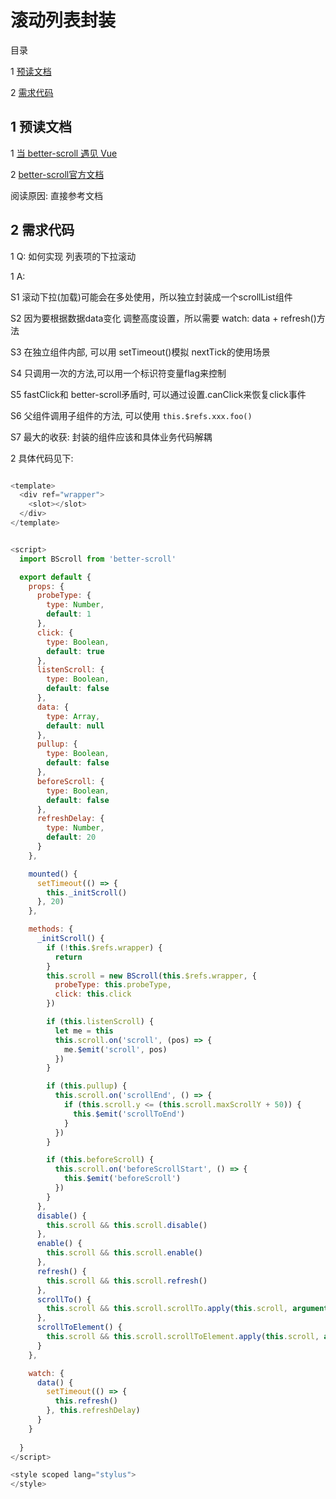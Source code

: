 ﻿# 滚动列表封装

目录

1 [预读文档](#1)

2 [需求代码](#2)


## <span id="1"> 1 预读文档 </span>

1 [当 better-scroll 遇见 Vue](https://zhuanlan.zhihu.com/p/27407024)

2 [better-scroll官方文档](https://ustbhuangyi.github.io/better-scroll/doc/zh-hans/#better-scroll%20%E6%98%AF%E4%BB%80%E4%B9%88)

阅读原因: 直接参考文档



## <span id="2"> 2 需求代码 </span>

1 Q: 如何实现 列表项的下拉滚动

1 A:

S1 滚动下拉(加载)可能会在多处使用，所以独立封装成一个scrollList组件

S2 因为要根据数据data变化 调整高度设置，所以需要 watch: data + refresh()方法

S3 在独立组件内部, 可以用 setTimeout()模拟 nextTick的使用场景

S4 只调用一次的方法,可以用一个标识符变量flag来控制

S5 fastClick和 better-scroll矛盾时, 可以通过设置.canClick来恢复click事件

S6 父组件调用子组件的方法, 可以使用 `this.$refs.xxx.foo()`

S7 最大的收获: 封装的组件应该和具体业务代码解耦


2 具体代码见下:

```js

<template>
  <div ref="wrapper">
    <slot></slot>
  </div>
</template>


<script>
  import BScroll from 'better-scroll'

  export default {
    props: {
      probeType: {
        type: Number,
        default: 1
      },
      click: {
        type: Boolean,
        default: true
      },
      listenScroll: {
        type: Boolean,
        default: false
      },
      data: {
        type: Array,
        default: null
      },
      pullup: {
        type: Boolean,
        default: false
      },
      beforeScroll: {
        type: Boolean,
        default: false
      },
      refreshDelay: {
        type: Number,
        default: 20
      }
    },

    mounted() {
      setTimeout(() => {
        this._initScroll()
      }, 20)
    },

    methods: {
      _initScroll() {
        if (!this.$refs.wrapper) {
          return
        }
        this.scroll = new BScroll(this.$refs.wrapper, {
          probeType: this.probeType,
          click: this.click
        })

        if (this.listenScroll) {
          let me = this
          this.scroll.on('scroll', (pos) => {
            me.$emit('scroll', pos)
          })
        }

        if (this.pullup) {
          this.scroll.on('scrollEnd', () => {
            if (this.scroll.y <= (this.scroll.maxScrollY + 50)) {
              this.$emit('scrollToEnd')
            }
          })
        }

        if (this.beforeScroll) {
          this.scroll.on('beforeScrollStart', () => {
            this.$emit('beforeScroll')
          })
        }
      },
      disable() {
        this.scroll && this.scroll.disable()
      },
      enable() {
        this.scroll && this.scroll.enable()
      },
      refresh() {
        this.scroll && this.scroll.refresh()
      },
      scrollTo() {
        this.scroll && this.scroll.scrollTo.apply(this.scroll, arguments)
      },
      scrollToElement() {
        this.scroll && this.scroll.scrollToElement.apply(this.scroll, arguments)
      }
    },

    watch: {
      data() {
        setTimeout(() => {
          this.refresh()
        }, this.refreshDelay)
      }
    }
    
  }
</script>

<style scoped lang="stylus">
</style>
```